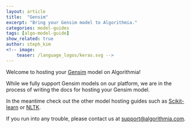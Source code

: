 ```yaml
---
layout: article
title:  "Gensim"
excerpt: "Bring your Gensim model to Algorithmia."
categories: model-guides
tags: [algo-model-guide]
show_related: true
author: steph_kim
<!-- image:
    teaser: /language_logos/keras.svg -->
---
```


Welcome to hosting your <a href="https://radimrehurek.com/gensim/">Gensim</a> model on Algorithmia!

While we fully support Gensim models on our platform, we are in the process of writing the docs for hosting your Gensim model.

In the meantime check out the other model hosting guides such as <a href="{{ site.baseurl }}/algorithm-development/model-guides/scikit/">Scikit-learn</a> or <a href="{{ site.baseurl }}/algorithm-development/model-guides/nltk/">NLTK</a>.

If you run into any trouble, please contact us at <a href="mailto:support@algorithmia.com">support@algorithmia.com</a>.